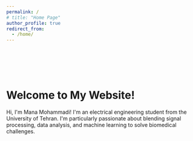```yaml
---
permalink: /
# title: "Home Page"
author_profile: true
redirect_from: 
  - /home/
--- 
```

<br>
<br>
<br>
<br>

# Welcome to My Website! 
 Hi, I'm Mana Mohammadi!
I'm an electrical engineering student from the University of Tehran.
I'm particularly passionate about blending signal processing, data analysis, and machine learning to solve biomedical challenges.


